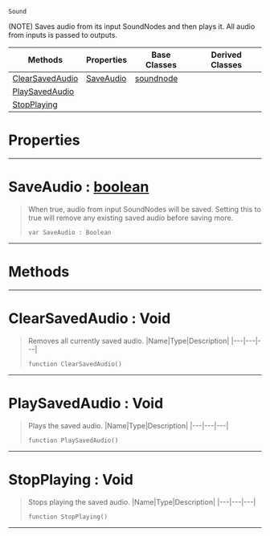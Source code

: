  `Sound`

(NOTE) Saves audio from its input SoundNodes and then plays it. All audio from inputs is passed to outputs.

|Methods|Properties|Base Classes|Derived Classes|
|---|---|---|---|
|[ ClearSavedAudio](https://github.com/PlasmaEngine/PlasmaDocs/blob/master/code_reference/class_reference/saveaudionode.markdown#clearsavedaudio-void)|[ SaveAudio](https://github.com/PlasmaEngine/PlasmaDocs/blob/master/code_reference/class_reference/saveaudionode.markdown#saveaudio-plasma-engine-do)|[soundnode](https://github.com/PlasmaEngine/PlasmaDocs/blob/master/code_reference/class_reference/soundnode.markdown)| |
|[ PlaySavedAudio](https://github.com/PlasmaEngine/PlasmaDocs/blob/master/code_reference/class_reference/saveaudionode.markdown#playsavedaudio-void)| | | |
|[ StopPlaying](https://github.com/PlasmaEngine/PlasmaDocs/blob/master/code_reference/class_reference/saveaudionode.markdown#stopplaying-void)| | | |


 #  Properties


---  
 #  SaveAudio : [boolean](https://github.com/PlasmaEngine/PlasmaDocs/blob/master/code_reference/lightning_base_types/boolean.markdown)

> When true, audio from input SoundNodes will be saved. Setting this to true will remove any existing saved audio before saving more.
> ``` lang=cpp, name=Lightning
> var SaveAudio : Boolean


---  
 #  Methods


---  
 #  ClearSavedAudio : Void

> Removes all currently saved audio.
> |Name|Type|Description|
> |---|---|---|
> ``` lang=cpp, name=Lightning
> function ClearSavedAudio()
> ``` 


---  
 #  PlaySavedAudio : Void

> Plays the saved audio.
> |Name|Type|Description|
> |---|---|---|
> ``` lang=cpp, name=Lightning
> function PlaySavedAudio()
> ``` 


---  
 #  StopPlaying : Void

> Stops playing the saved audio.
> |Name|Type|Description|
> |---|---|---|
> ``` lang=cpp, name=Lightning
> function StopPlaying()
> ``` 


---  
 

 